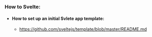 ### How to Svelte:

- #### How to set up an initial Svlete app template:
  - https://github.com/sveltejs/template/blob/master/README.md

